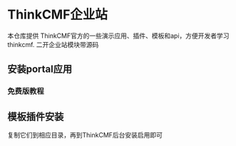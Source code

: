 # ThinkCMF企业站
本仓库提供 ThinkCMF官方的一些演示应用、插件、模板和api，方便开发者学习 thinkcmf.
二开企业站模块带源码

## 安装portal应用
### 免费版教程

## 模板插件安装
复制它们到相应目录，再到ThinkCMF后台安装启用即可
